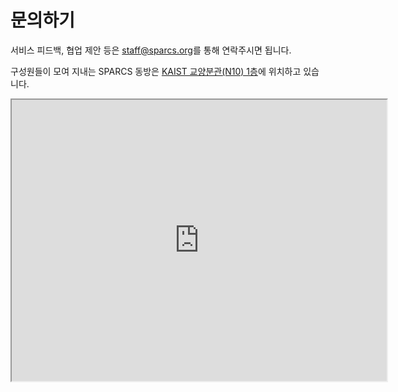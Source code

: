 # 문의하기

서비스 피드백, 협업 제안 등은 <staff@sparcs.org>를 통해 연락주시면 됩니다.

구성원들이 모여 지내는 SPARCS 동방은 [KAIST 교양분관(N10) 1층](https://naver.me/GKvuqcpB)에 위치하고 있습니다.

<iframe src="https://www.google.com/maps/embed?pb=!1m18!1m12!1m3!1d3212.447652135281!2d127.35783487549774!3d36.37415579160039!2m3!1f0!2f0!3f0!3m2!1i1024!2i768!4f13.1!3m3!1m2!1s0x35654bd002a896ad%3A0xd9223d7b4a4e0a52!2zU1BBUkNTIOuPmeuwqQ!5e0!3m2!1sko!2skr!4v1682645690662!5m2!1sko!2skr" width="600" height="450" style={{border:0}} allowfullscreen="" loading="lazy" referrerpolicy="no-referrer-when-downgrade"></iframe>
